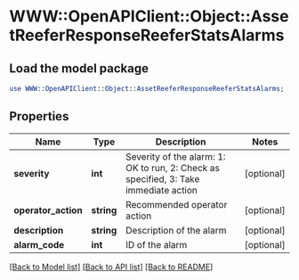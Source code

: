 # WWW::OpenAPIClient::Object::AssetReeferResponseReeferStatsAlarms

## Load the model package
```perl
use WWW::OpenAPIClient::Object::AssetReeferResponseReeferStatsAlarms;
```

## Properties
Name | Type | Description | Notes
------------ | ------------- | ------------- | -------------
**severity** | **int** | Severity of the alarm: 1: OK to run, 2: Check as specified, 3: Take immediate action | [optional] 
**operator_action** | **string** | Recommended operator action | [optional] 
**description** | **string** | Description of the alarm | [optional] 
**alarm_code** | **int** | ID of the alarm | [optional] 

[[Back to Model list]](../README.md#documentation-for-models) [[Back to API list]](../README.md#documentation-for-api-endpoints) [[Back to README]](../README.md)



